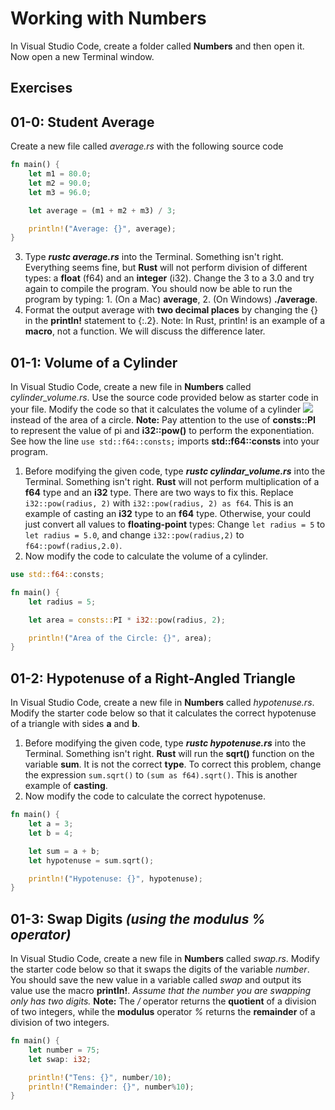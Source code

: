 # Working with Numbers

In Visual Studio Code, create a folder called **Numbers** and then open it. Now open a new Terminal window. 

## Exercises

## 01-0: Student Average

Create a new file called *average.rs* with the following source code

```rust
fn main() {
	let m1 = 80.0;
	let m2 = 90.0;
	let m3 = 96.0;

	let average = (m1 + m2 + m3) / 3;

	println!("Average: {}", average);
}
```

3.  Type ***rustc average.rs*** into the Terminal.  Something isn't right.  Everything seems fine, but **Rust** will not perform division of different types:  a **float** (f64) and an **integer** (i32).  Change the 3 to a 3.0 and try again to compile the program.  You should now be able to run the program by typing: 1. (On a Mac) **average**, 2. (On Windows) **./average**.
4.  Format the output average with **two decimal places** by changing the {} in the **println!** statement to {:.2}.  Note:  In Rust, println! is an example of a **macro**, not a function.  We will discuss the difference later.

## 01-1: Volume of a Cylinder
In Visual Studio Code, create a new file in **Numbers** called *cylinder_volume.rs*.  Use the source code provided below as starter code in your file.  Modify the code so that it calculates the volume of a cylinder <img src="https://render.githubusercontent.com/render/math?math=V = \pi^2 rh"> instead of the area of a circle.  **Note:** Pay attention to the use of **consts::PI** to represent the value of pi and **i32::pow()** to perform the exponentiation.  See how the line ```use std::f64::consts;``` imports **std::f64::consts** into your program.

1. Before modifying the given code, type ***rustc cylindar_volume.rs*** into the Terminal.  Something isn't right. **Rust** will not perform multiplication of a **f64** type and an **i32** type.  There are two ways to fix this. Replace ```i32::pow(radius, 2)``` with ```i32::pow(radius, 2) as f64```.  This is an example of casting an **i32** type to an **f64** type.  Otherwise, your could just convert all values to **floating-point** types:  Change ```let radius = 5``` to ```let radius = 5.0```, and change ```i32::pow(radius,2)``` to ```f64::powf(radius,2.0)```.
2. Now modify the code to calculate the volume of a cylinder.

```rust
use std::f64::consts;

fn main() {
	let radius = 5;

	let area = consts::PI * i32::pow(radius, 2);

	println!("Area of the Circle: {}", area);
}
```

## 01-2: Hypotenuse of a Right-Angled Triangle
In Visual Studio Code, create a new file in **Numbers** called *hypotenuse.rs*.  Modify the starter code below so that it calculates the correct hypotenuse of a triangle with sides **a** and **b**.

1. Before modifying the given code, type ***rustc hypotenuse.rs*** into the Terminal.  Something isn't right. **Rust** will run the **sqrt()** function on the variable **sum**.  It is not the correct **type**.  To correct this problem, change the expression ```sum.sqrt()``` to ```(sum as f64).sqrt()```.  This is another example of **casting**.
2. Now modify the code to calculate the correct hypotenuse.

```rust
fn main() {
	let a = 3;
	let b = 4;

    let sum = a + b;
	let hypotenuse = sum.sqrt();

	println!("Hypotenuse: {}", hypotenuse);
}
```

## 01-3: Swap Digits *(using the modulus % operator)*
In Visual Studio Code, create a new file in **Numbers** called *swap.rs*.  Modify the starter code below so that it swaps the digits of the variable *number*. You should save the new value in a variable called *swap* and output its value use the macro **println!**.  *Assume that the number you are swapping only has two digits.*  **Note:** The */* operator returns the **quotient** of a division of two integers, while the **modulus** operator *%* returns the **remainder** of a division of two integers.

```rust
fn main() {
	let number = 75;
    let swap: i32;

	println!("Tens: {}", number/10);
	println!("Remainder: {}", number%10);
}
```